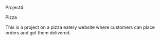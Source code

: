  Project4
 
 Pizza
 
This is a project on a pizza eatery website where customers can place orders and get them delivered.

